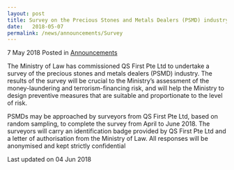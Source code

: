 ```yaml
---
layout: post
title: Survey on the Precious Stones and Metals Dealers (PSMD) industry
date:   2018-05-07
permalink: /news/announcements/Survey
---
```


7 May 2018 Posted in [Announcements](/news/announcements)

The Ministry of Law has commissioned QS First Pte Ltd to undertake a survey of the precious stones and metals dealers (PSMD) industry. The results of the survey will be crucial to the Ministry’s assessment of the money-laundering and terrorism-financing risk, and will help the Ministry to design preventive measures that are suitable and proportionate to the level of risk.
 
PSMDs may be approached by surveyors from QS First Pte Ltd, based on random sampling, to complete the survey from April to June 2018. The surveyors will carry an identification badge provided by QS First Pte Ltd and a letter of authorisation from the Ministry of Law. All responses will be anonymised and kept strictly confidential



<p class="right-side-updated">Last updated on 04 Jun 2018</p> 
